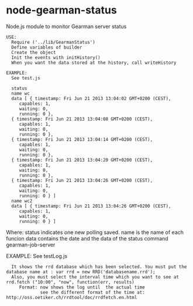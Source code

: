 node-gearman-status
===================

Node.js module to monitor Gearman server status
  
    USE:
      Require ('../lib/GearmanStatus')
      Define variables of builder
      Create the object
      Init the events with initHistory()
      When you want the data stored at the history, call writeHistory
  
    EXAMPLE:
      See test.js
  
      status
      name wc
      data [ { timestamp: Fri Jun 21 2013 13:04:02 GMT+0200 (CEST),
         capables: 1,
         waiting: 0,
         running: 0 },
      { timestamp: Fri Jun 21 2013 13:04:08 GMT+0200 (CEST),
         capables: 1,
         waiting: 0,
         running: 0 },
      { timestamp: Fri Jun 21 2013 13:04:14 GMT+0200 (CEST),
         capables: 1,
         waiting: 0,
         running: 0 },
      { timestamp: Fri Jun 21 2013 13:04:20 GMT+0200 (CEST),
         capables: 1,
         waiting: 0,
         running: 0 },
      { timestamp: Fri Jun 21 2013 13:04:26 GMT+0200 (CEST),
         capables: 1,
         waiting: 0,
         running: 0 } ]
      name wc2
      data [ { timestamp: Fri Jun 21 2013 13:04:26 GMT+0200 (CEST),
         capables: 1,
         waiting: 0,
         running: 0 } ]
      
   Where:
      status indicates one new polling saved. 
         name is the name of each funcion
         data contains the date and the data of the status command gearman-job-server
        
  
   EXAMPLE:
      See testLog.js
  
      It shows the rrd database which has been selected. You must put the database name at : var rrd = new RRD('databasename.rrd');
      Also, you must select the interval time which you want to see at rrd.fetch ("10:00", "now", function(err, results) 
         Format: now shows the log until  the actual time
                 see the different format of the time at: http://oss.oetiker.ch/rrdtool/doc/rrdfetch.en.html
  
